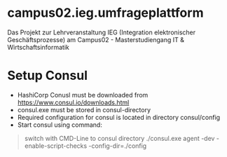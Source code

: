 # campus02.ieg.umfrageplattform
Das Projekt zur Lehrveranstaltung IEG (Integration elektronischer Geschäftsprozesse) am Campus02 - Masterstudiengang IT &amp; Wirtschaftsinformatik


# Setup Consul
- HashiCorp Conusl must be downloaded from https://www.consul.io/downloads.html
- consul.exe must be stored in consul-directory 
- Required configuration for consul is located in directory consul/config
- Start consul using command:
>switch with CMD-Line to consul directory
>./consul.exe agent -dev -enable-script-checks -config-dir=./config
